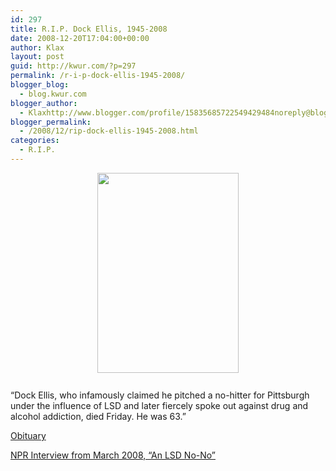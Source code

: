 ```yaml
---
id: 297
title: R.I.P. Dock Ellis, 1945-2008
date: 2008-12-20T17:04:00+00:00
author: Klax
layout: post
guid: http://kwur.com/?p=297
permalink: /r-i-p-dock-ellis-1945-2008/
blogger_blog:
  - blog.kwur.com
blogger_author:
  - Klaxhttp://www.blogger.com/profile/15835685722549429484noreply@blogger.com
blogger_permalink:
  - /2008/12/rip-dock-ellis-1945-2008.html
categories:
  - R.I.P.
---
```

<div class="pf-content">
  <p>
    <a onblur="try {parent.deselectBloggerImageGracefully();} catch(e) {}" href="http://www.kwur.com/blog/uploaded_images/Dock_Ellis_75_1080-771053.jpg"><img style="margin: 0px auto 10px; display: block; text-align: center; cursor: pointer; width: 226px; height: 320px;" src="http://www.kwur.com/blog/uploaded_images/Dock_Ellis_75_1080-771012.jpg" alt="" border="0" /></a><br />&#8220;Dock Ellis, who infamously claimed he pitched a no-hitter for Pittsburgh under the influence of LSD and later fiercely spoke out against drug and alcohol addiction, died Friday. He was 63.&#8221;
  </p>
  
  <p>
    <a href="http://www.nytimes.com/aponline/2008/12/20/sports/AP-BBO-Obit-Ellis.html">Obituary </a>
  </p>
  
  <p>
    <a href="http://weekendamerica.publicradio.org/display/web/2008/03/28/pitch/">NPR Interview from March 2008, &#8220;An LSD No-No&#8221;</a>
  </p>
</div>
